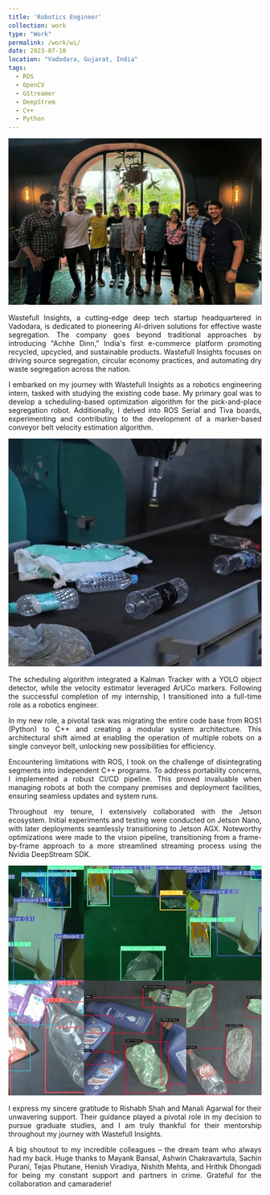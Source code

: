 ```yaml
---
title: 'Robotics Engineer'
collection: work
type: "Work"
permalink: /work/wi/
date: 2023-07-10
location: "Vadodara, Gujarat, India"
tags:
  - ROS
  - OpenCV
  - GStreamer
  - DeepStrem
  - C++
  - Python
---
```


<p style="text-align: center">
<img src="/images/work/wi/me.jpeg"></p>

<p style="text-align: justify">
Wastefull Insights, a cutting-edge deep tech startup headquartered in Vadodara, is dedicated to pioneering AI-driven solutions for effective waste segregation. The company goes beyond traditional approaches by introducing "Achhe Dinn," India's first e-commerce platform promoting recycled, upcycled, and sustainable products. Wastefull Insights focuses on driving source segregation, circular economy practices, and automating dry waste segregation across the nation. </p>

<p style="text-align: justify">
I embarked on my journey with Wastefull Insights as a robotics engineering intern, tasked with studying the existing code base. My primary goal was to develop a scheduling-based optimization algorithm for the pick-and-place segregation robot. Additionally, I delved into ROS Serial and Tiva boards, experimenting and contributing to the development of a marker-based conveyor belt velocity estimation algorithm. </p>

<p style="text-align: center">
<img src="/images/work/wi/robot.png"></p>

<p style="text-align: justify">
The scheduling algorithm integrated a Kalman Tracker with a YOLO object detector, while the velocity estimator leveraged ArUCo markers. Following the successful completion of my internship, I transitioned into a full-time role as a robotics engineer.</p>

<p style="text-align: justify">
In my new role, a pivotal task was migrating the entire code base from ROS1 (Python) to C++ and creating a modular system architecture. This architectural shift aimed at enabling the operation of multiple robots on a single conveyor belt, unlocking new possibilities for efficiency. </p>

<p style="text-align: justify">
Encountering limitations with ROS, I took on the challenge of disintegrating segments into independent C++ programs. To address portability concerns, I implemented a robust CI/CD pipeline. This proved invaluable when managing robots at both the company premises and deployment facilities, ensuring seamless updates and system runs. </p>

<p style="text-align: justify">
Throughout my tenure, I extensively collaborated with the Jetson ecosystem. Initial experiments and testing were conducted on Jetson Nano, with later deployments seamlessly transitioning to Jetson AGX. Noteworthy optimizations were made to the vision pipeline, transitioning from a frame-by-frame approach to a more streamlined streaming process using the Nvidia DeepStream SDK. </p>

<p style="text-align: center">
<img src="/images/work/wi/det.png"></p>

<p style="text-align: justify">
I express my sincere gratitude to Rishabh Shah and Manali Agarwal for their unwavering support. Their guidance played a pivotal role in my decision to pursue graduate studies, and I am truly thankful for their mentorship throughout my journey with Wastefull Insights. </p>

<p style="text-align: justify">
A big shoutout to my incredible colleagues – the dream team who always had my back. Huge thanks to Mayank Bansal, Ashwin Chakravartula, Sachin Purani, Tejas Phutane, Henish Viradiya, Nishith Mehta, and Hrithik Dhongadi for being my constant support and partners in crime. Grateful for the collaboration and camaraderie! </p>

